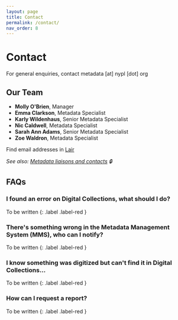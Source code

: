 ```yaml
---
layout: page
title: Contact
permalink: /contact/
nav_order: 8
---
```


# Contact
For general enquiries, contact metadata [at] nypl [dot] org

## Our Team
* **Molly O'Brien**, Manager
* **Emma Clarkson**, Metadata Specialist
* **Karly Wildenhaus**, Senior Metadata Specialist
* **Nic Caldwell**, Metadata Specialist
* **Sarah Ann Adams**, Senior Metadata Specialist
* **Zoe Waldron**, Metadata Specialist

Find email addresses in [Lair](https://lair.nypl.org/-/departments/library-sites-and-services/research-libraries/metadata-services-unit)

_See also: [Metadata liaisons and contacts](https://docs.google.com/spreadsheets/d/1P-YDJigon640fTCLP4Ig4-zmzqrX88v5M24ShuxFNVY/edit) 🔒_

## FAQs

### I found an error on Digital Collections, what should I do?
To be written
{: .label .label-red }

### There's something wrong in the Metadata Management System (MMS), who can I notify?
To be written
{: .label .label-red }

### I know something was digitized but can't find it in Digital Collections…
To be written
{: .label .label-red }

### How can I request a report?
To be written
{: .label .label-red }
